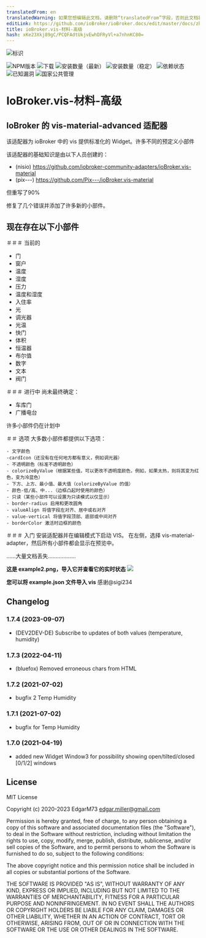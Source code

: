 ```yaml
---
translatedFrom: en
translatedWarning: 如果您想编辑此文档，请删除“translatedFrom”字段，否则此文档将再次自动翻译
editLink: https://github.com/ioBroker/ioBroker.docs/edit/master/docs/zh-cn/adapterref/iobroker.vis-material-advanced/README.md
title: ioBroker.vis-材料-高级
hash: xKe23Xkj89gC/PCQFAdtUkjvEwhDFRyVl+a7nhnKC80=
---
```

![标识](../../../en/adapterref/iobroker.vis-material-advanced/admin/vis-material-advanced.png)

![NPM版本](http://img.shields.io/npm/v/iobroker.vis-material-advanced.svg)
![下载](https://img.shields.io/npm/dm/iobroker.vis-material-advanced.svg)
![安装数量（最新）](http://iobroker.live/badges/vis-material-advanced-installed.svg)
![安装数量（稳定）](http://iobroker.live/badges/vis-material-advanced-stable.svg)
![依赖状态](https://img.shields.io/david/EdgarM73/iobroker.vis-material-advanced.svg)
![已知漏洞](https://snyk.io/test/github/EdgarM73/ioBroker.vis-material-advanced/badge.svg)
![国家公共管理](https://nodei.co/npm/iobroker.vis-material-advanced.png?downloads=true)

# IoBroker.vis-材料-高级
## IoBroker 的 vis-material-advanced 适配器
该适配器为 ioBroker 中的 vis 提供标准化的 Widget。许多不同的预定义小部件

该适配器的基础知识是由以下人员创建的：

* (nisio) https://github.com/iobroker-community-adapters/ioBroker.vis-material
* (pix---) https://github.com/Pix---/ioBroker.vis-material

但重写了90%

修复了几个错误并添加了许多新的小部件。

## 现在存在以下小部件
＃＃＃ 当前的
 - 门
 - 窗户
 - 温度
 - 湿度
 - 压力
 - 温度和湿度
 - 入住率
 - 光
 - 调光器
 - 光温
 - 快门
 - 体积
 - 恒温器
 - 布尔值
 - 数字
 - 文本
 - 阀门

＃＃＃ 进行中
尚未最终确定：

 - 车库门
 - 广播电台

 许多小部件仍在计划中

＃＃ 选项
大多数小部件都提供以下选项：

    - 文字颜色
    -cardIcon（还没有在任何地方都有意义，例如调光器）
    - 不透明颜色（标准不透明颜色）
    - colorizeByValue（根据某些值，可以更改不透明度颜色，例如，如果太热，则将其变为红色，变为冷蓝色）
    - 下方、上方、最小值、最大值（colorizeByValue 的值）
    - 颜色-低/高、中...（边框凸起时使用的颜色）
    - 只读（某些小部件可以设置为只读模式以仅显示）
    - border-radius 启用和更改圆角
    - valueAlign 将值字段左对齐、居中或右对齐
    - value-vertical 将值字段顶部、底部或中间对齐
    - borderColor 激活时边框的颜色

＃＃＃ 入门
安装适配器并在编辑模式下启动 VIS。
在左侧，选择 vis-material-adapter，然后所有小部件都会显示在预览中。

……大量文档丢失………………

**这是 example2.png，导入它并查看它的实时状态** ![](../../../en/adapterref/iobroker.vis-material-advanced/widgets/door_example.png)

**您可以将 example.json 文件导入 vis** 感谢@sigi234

## Changelog
<!--
    Placeholder
    ### **WORK IN PROGRESS**
-->
### 1.7.4 (2023-09-07)
* (DEV2DEV-DE) Subscribe to updates of both values (temperature, humidity)

### 1.7.3 (2022-04-11)
* (bluefox) Removed erroneous chars from HTML

### 1.7.2 (2021-07-02)
* bugfix 2 Temp Humidity

### 1.7.1 (2021-07-02)
* bugfix for Temp Humidity

### 1.7.0 (2021-04-19)
* added new Widget Window3 for possibility showing open/tilted/closed [0/1/2] windows

## License
MIT License

Copyright (c) 2020-2023 EdgarM73 <edgar.miller@gmail.com>

Permission is hereby granted, free of charge, to any person obtaining a copy
of this software and associated documentation files (the "Software"), to deal
in the Software without restriction, including without limitation the rights
to use, copy, modify, merge, publish, distribute, sublicense, and/or sell
copies of the Software, and to permit persons to whom the Software is
furnished to do so, subject to the following conditions:

The above copyright notice and this permission notice shall be included in all
copies or substantial portions of the Software.

THE SOFTWARE IS PROVIDED "AS IS", WITHOUT WARRANTY OF ANY KIND, EXPRESS OR
IMPLIED, INCLUDING BUT NOT LIMITED TO THE WARRANTIES OF MERCHANTABILITY,
FITNESS FOR A PARTICULAR PURPOSE AND NONINFRINGEMENT. IN NO EVENT SHALL THE
AUTHORS OR COPYRIGHT HOLDERS BE LIABLE FOR ANY CLAIM, DAMAGES OR OTHER
LIABILITY, WHETHER IN AN ACTION OF CONTRACT, TORT OR OTHERWISE, ARISING FROM,
OUT OF OR IN CONNECTION WITH THE SOFTWARE OR THE USE OR OTHER DEALINGS IN THE
SOFTWARE.